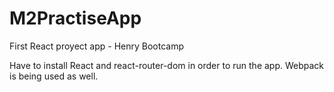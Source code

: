 # M2PractiseApp
First React proyect app - Henry Bootcamp

Have to install React and react-router-dom in order to run the app. Webpack is being used as well.
